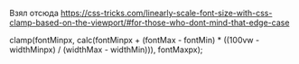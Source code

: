 Взял отсюда
https://css-tricks.com/linearly-scale-font-size-with-css-clamp-based-on-the-viewport/#for-those-who-dont-mind-that-edge-case

clamp(fontMinpx, calc(fontMinpx + (fontMax - fontMin) * ((100vw - widthMinpx) / (widthMax - widthMin))), fontMaxpx);

